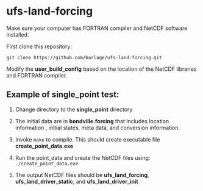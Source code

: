 # ufs-land-forcing
Make sure your computer has FORTRAN compiler and NetCDF software installed.

First clone this repository:

`git clone https://github.com/barlage/ufs-land-forcing.git`

Modify the **user_build_config** based on the location of the NetCDF libraries and FORTRAN compiler.
## Example of single_point test:
1) Change directory to the **single_point** directory

2) The initial data are in **bondville.forcing** that includes location information , initial states, meta data, 
and conversion information.

3) Invoke `make` to compile. This should create executable file **create_point_data.exe**

4) Run the point_data and create the NetCDF files using: `./create_point_data.exe`

5) The output NetCDF files should be **ufs_land_forcing**, **ufs_land_driver_static**, and **ufs_land_driver_init**
